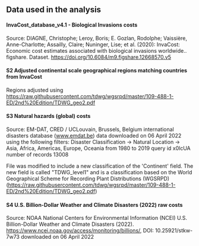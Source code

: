 ## Data used in the analysis

#### InvaCost_database_v4.1 - Biological Invasions costs 
Source:
DIAGNE, Christophe; Leroy, Boris; E. Gozlan, Rodolphe; Vaissière, Anne-Charlotte; Assailly, Claire; Nuninger, Lise; et al. (2020): 
InvaCost: Economic cost estimates associated with biological invasions worldwide.. figshare. 
Dataset. https://doi.org/10.6084/m9.figshare.12668570.v5 

#### S2 Adjusted continental scale geographical regions matching countries from InvaCost
Regions adjusted using https://raw.githubusercontent.com/tdwg/wgsrpd/master/109-488-1-ED/2nd%20Edition/TDWG_geo2.pdf

#### S3 Natural hazards (global) costs 
Source:
EM-DAT, CRED / UCLouvain, Brussels, Belgium international disasters database (www.emdat.be)
data downloaded on 06 April 2022 using the following filters:
Disaster Classification -> Natural
Location -> Asia, Africa, Americas, Europe, Oceania
from 1980 to 2019
query id x0lcUA
number of records 13008

File was modified to include a new classification of the 'Continent' field. 
The new field is called "TDWG_level1" and is a classification based on the World Geographical Scheme for Recording Plant Distributions (WGSRPD) 
(https://raw.githubusercontent.com/tdwg/wgsrpd/master/109-488-1-ED/2nd%20Edition/TDWG_geo2.pdf)

#### S4 U.S. Billion-Dollar Weather and Climate Disasters (2022) raw costs 
Source:
NOAA National Centers for Environmental Information (NCEI) U.S. Billion-Dollar Weather and Climate Disasters (2022). 
https://www.ncei.noaa.gov/access/monitoring/billions/, DOI: 10.25921/stkw-7w73
downloaded on 06 April 2022
